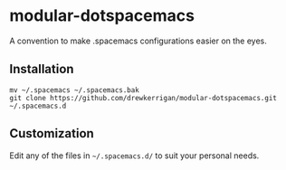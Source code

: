 # modular-dotspacemacs
A convention to make .spacemacs configurations easier on the eyes.

## Installation

```
mv ~/.spacemacs ~/.spacemacs.bak
git clone https://github.com/drewkerrigan/modular-dotspacemacs.git ~/.spacemacs.d
```

## Customization

Edit any of the files in `~/.spacemacs.d/` to suit your personal needs.
